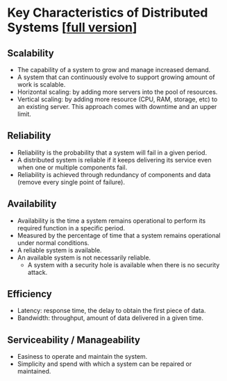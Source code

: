 # Key Characteristics of Distributed Systems [[full version](README.md)]

## Scalability

- The capability of a system to grow and manage increased demand.
- A system that can continuously evolve to support growing amount of work is scalable.
- Horizontal scaling: by adding more servers into the pool of resources.
- Vertical scaling: by adding more resource (CPU, RAM, storage, etc) to an existing server. This approach comes with downtime and an upper limit.

## Reliability

- Reliability is the probability that a system will fail in a given period.
- A distributed system is reliable if it keeps delivering its service even when one or multiple components fail.
- Reliability is achieved through redundancy of components and data (remove every single point of failure).

## Availability

- Availability is the time a system remains operational to perform its required function in a specific period.
- Measured by the percentage of time that a system remains operational under normal conditions.
- A reliable system is available.
- An available system is not necessarily reliable.
  - A system with a security hole is available when there is no security attack.

## Efficiency

- Latency: response time, the delay to obtain the first piece of data.
- Bandwidth: throughput, amount of data delivered in a given time.

## Serviceability / Manageability

- Easiness to operate and maintain the system.
- Simplicity and spend with which a system can be repaired or maintained.